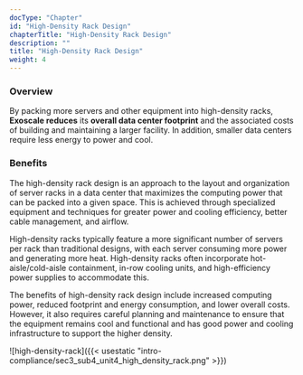 ```yaml
---
docType: "Chapter"
id: "High-Density Rack Design"
chapterTitle: "High-Density Rack Design"
description: ""
title: "High-Density Rack Design"
weight: 4
---
```


### **Overview**

By packing more servers and other equipment into high-density racks, **Exoscale reduces** its **overall data center footprint** and the associated costs of building and maintaining a larger facility. In addition, smaller data centers require less energy to power and cool.

### **Benefits**

The high-density rack design is an approach to the layout and organization of server racks in a data center that maximizes the computing power that can be packed into a given space. This is achieved through specialized equipment and techniques for greater power and cooling efficiency, better cable management, and airflow.

High-density racks typically feature a more significant number of servers per rack than traditional designs, with each server consuming more power and generating more heat. High-density racks often incorporate hot-aisle/cold-aisle containment, in-row cooling units, and high-efficiency power supplies to accommodate this.

The benefits of high-density rack design include increased computing power, reduced footprint and energy consumption, and lower overall costs. However, it also requires careful planning and maintenance to ensure that the equipment remains cool and functional and has good power and cooling infrastructure to support the higher density.

![high-density-rack]({{< usestatic "intro-compliance/sec3_sub4_unit4_high_density_rack.png" >}})


